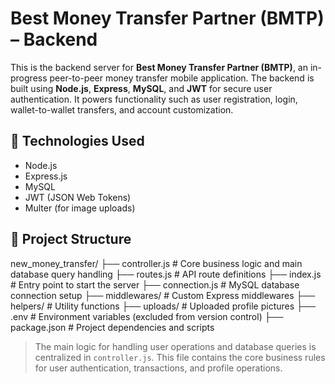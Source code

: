 # Best Money Transfer Partner (BMTP) – Backend

This is the backend server for **Best Money Transfer Partner (BMTP)**, an in-progress peer-to-peer money transfer mobile application. The backend is built using **Node.js**, **Express**, **MySQL**, and **JWT** for secure user authentication. It powers functionality such as user registration, login, wallet-to-wallet transfers, and account customization.

## 🔧 Technologies Used

- Node.js
- Express.js
- MySQL
- JWT (JSON Web Tokens)
- Multer (for image uploads)

## 📁 Project Structure

new_money_transfer/
├── controller.js # Core business logic and main database query handling
├── routes.js # API route definitions
├── index.js # Entry point to start the server
├── connection.js # MySQL database connection setup
├── middlewares/ # Custom Express middlewares
├── helpers/ # Utility functions
├── uploads/ # Uploaded profile pictures
├── .env # Environment variables (excluded from version control)
├── package.json # Project dependencies and scripts

> The main logic for handling user operations and database queries is centralized in `controller.js`. This file contains the core business rules for user authentication, transactions, and profile operations.

